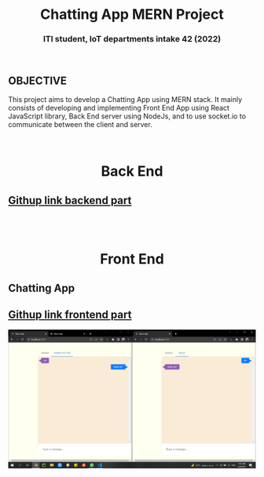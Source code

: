 <h1 align="center">Chatting App MERN Project</h1>
<h3 align="center">ITI student, IoT departments intake 42 (2022)</h3>  
<br/>

## OBJECTIVE
  This project aims to develop a Chatting App using MERN stack. It mainly consists of developing and implementing Front End App
  using React JavaScript library, Back End server using NodeJs, and to use socket.io to communicate between the client and server.  

<br/>
<!-- #################################################### -->

<!-- #################################################### -->
<h1 align="center">Back End</h1>
  
  <h2><a href="https://github.com/mennahamdy33/chatting-app-backend">Githup link backend part</a></h2>
  

<br/><br/>
<!-- #################################################### -->

<!-- #################################################### -->
<h1 align="center">Front End</h1>
  <h2>Chatting App</h2>
  <h2><a href="https://github.com/mennahamdy33/chatting-app-frontend">Githup link frontend part</a></h2>
  
  <p align="center">
    <img width="650" src="staticFiles/images/app.png" alt="chatting app">  
  </p>
  
